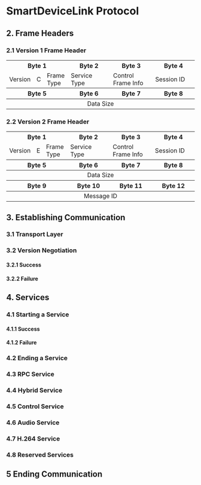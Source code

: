 # SmartDeviceLink Protocol

## 2. Frame Headers
### 2.1 Version 1 Frame Header
<table width="100%">
  <tr>
    <tr>
      <th width="25%" colspan="3">Byte 1</th>
      <th width="25%">Byte 2</th>
      <th width="25%">Byte 3</th>
      <th width="25%">Byte 4</th>
    </tr>
  </tr>
    <tr>
      <td>Version</td>
      <td>C</td>
      <td>Frame Type</td>
      <td>Service Type</td>
      <td>Control Frame Info</td>
      <td>Session ID</td>
    </tr>
    <tr>
    <tr>
        <tr>
          <th colspan=3>Byte 5</th>
          <th >Byte 6</th>
          <th >Byte 7</th>
          <th >Byte 8</th>
        <tr>
    </tr>
      <tbody>
        <tr>
          <td colspan="6" align="center">Data Size</td>
        </tr>
      </tbody>
    </tr>
  </tbody>
</table>

### 2.2 Version 2 Frame Header

<table width="100%">
  <tr>
    <tr>
      <th width="25%" colspan="3">Byte 1</th>
      <th width="25%">Byte 2</th>
      <th width="25%">Byte 3</th>
      <th width="25%">Byte 4</th>
    </tr>
  </tr>
    <tr>
      <td>Version</td>
      <td>E</td>
      <td>Frame Type</td>
      <td>Service Type</td>
      <td>Control Frame Info</td>
      <td>Session ID</td>
    </tr>
    <tr>
    <tr>
        <tr>
          <th colspan=3>Byte 5</th>
          <th >Byte 6</th>
          <th >Byte 7</th>
          <th >Byte 8</th>
        <tr>
    </tr>
      <tbody>
        <tr>
          <td colspan="6" align="center">Data Size</td>
        </tr>
      </tbody>
    </tr>
    <tr>
        <tr>
          <th colspan=3>Byte 9</th>
          <th >Byte 10</th>
          <th >Byte 11</th>
          <th >Byte 12</th>
        </tr>
          <tbody>
            <tr>
              <td colspan="6" align="center">Message ID</td>
            </tr>
          </tbody>
    </tr>
  </tbody>
</table>

## 3. Establishing Communication

### 3.1 Transport Layer

### 3.2 Version Negotiation

#### 3.2.1 Success

#### 3.2.2 Failure

## 4. Services

### 4.1 Starting a Service

#### 4.1.1 Success

#### 4.1.2 Failure

### 4.2 Ending a Service

### 4.3 RPC Service

### 4.4 Hybrid Service

### 4.5 Control Service

### 4.6 Audio Service

### 4.7 H.264 Service

### 4.8 Reserved Services

## 5 Ending Communication
